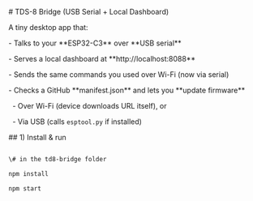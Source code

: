 \# TDS-8 Bridge (USB Serial + Local Dashboard)



A tiny desktop app that:

\- Talks to your \*\*ESP32-C3\*\* over \*\*USB serial\*\*

\- Serves a local dashboard at \*\*http://localhost:8088\*\*

\- Sends the same commands you used over Wi-Fi (now via serial)

\- Checks a GitHub \*\*manifest.json\*\* and lets you \*\*update firmware\*\*

&nbsp; - Over Wi-Fi (device downloads URL itself), or

&nbsp; - Via USB (calls `esptool.py` if installed)



\## 1) Install \& run



```bash

\# in the td8-bridge folder

npm install

npm start



